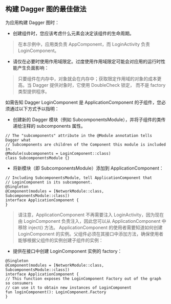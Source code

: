 ## 构建 Dagger 图的最佳做法

为应用构建 Dagger 图时：

- 创建组件时，您应该考虑什么元素会决定该组件的生命周期。

>在本示例中，应用类负责 AppComponent，而 LoginActivity 负责 LoginComponent。

- 请仅在必要时使用作用域限定。过度使用作用域限定可能会对应用的运行时性能产生负面影响： 
  
>只要组件在内存中，对象就会在内存中；获取限定作用域的对象的成本更高。当 Dagger 提供对象时，它使用 DoubleCheck 锁定，
>而不是 factory 类型提供程序。

如需告知 Dagger LoginComponent 是 ApplicationComponent 的子组件，您必须通过以下方式予以指明：

- 创建新的 Dagger 模块（例如 SubcomponentsModule），并将子组件的类传递给注释的 subcomponents 属性。

```
// The "subcomponents" attribute in the @Module annotation tells Dagger what
// Subcomponents are children of the Component this module is included in.
@Module(subcomponents = LoginComponent::class)
class SubcomponentsModule {}
```

- 将新模块（即 SubcomponentsModule）添加到 ApplicationComponent：

```
// Including SubcomponentsModule, tell ApplicationComponent that
// LoginComponent is its subcomponent.
@Singleton
@Component(modules = [NetworkModule::class, SubcomponentsModule::class])
interface ApplicationComponent {
}
```

>请注意，ApplicationComponent 不再需要注入 LoginActivity，因为现在由 LoginComponent 负责注入，因此您可以从 ApplicationComponent 中移除 inject() 方法。
ApplicationComponent 的使用者需要知道如何创建 LoginComponent 的实例。父组件必须在其接口中添加方法，确保使用者能够根据父组件的实例创建子组件的实例：

- 提供在接口中创建 LoginComponent 实例的 factory：

```
@Singleton
@Component(modules = [NetworkModule::class, SubcomponentsModule::class])
interface ApplicationComponent {
// This function exposes the LoginComponent Factory out of the graph so consumers
// can use it to obtain new instances of LoginComponent
fun loginComponent(): LoginComponent.Factory
}
```